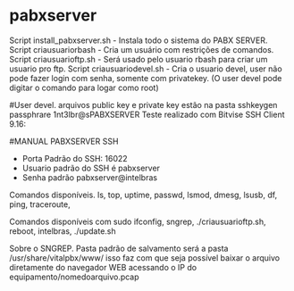# pabxserver
Script install_pabxserver.sh - Instala todo o sistema do PABX SERVER.
Script criausuariorbash - Cria um usuário com restrições de comandos.
Script criausuarioftp.sh - Será usado pelo usuario rbash para criar um usuario pro ftp.
Script criausuariodevel.sh - Cria o usuario devel, user não pode fazer login com senha, somente com privatekey. (O user devel pode digitar o comando para logar como root)

#User devel.
arquivos public key e private key estão na pasta sshkeygen
passphrare 1nt3lbr@sPABXSERVER
Teste realizado com Bitvise SSH Client 9.16:


#MANUAL PABXSERVER SSH 
- Porta Padrão do SSH: 16022
- Usuario padrão do SSH é pabxserver
- Senha padrão pabxserver@intelbras

Comandos disponíveis.
ls, top, uptime, passwd, lsmod, dmesg, lsusb, df, ping, traceroute,

Comandos disponíveis com sudo
ifconfig, sngrep, ./criausuarioftp.sh, reboot, intelbras, ./update.sh

Sobre o SNGREP. Pasta padrão de salvamento será a pasta /usr/share/vitalpbx/www/ isso faz com que seja possível baixar o arquivo diretamente do navegador WEB acessando o IP do equipamento/nomedoarquivo.pcap
